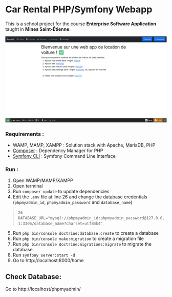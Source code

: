 # Car Rental PHP/Symfony Webapp

This is a school project for the course **Enterprise Software Application** taught in **Mines Saint-Étienne**.

![Screenshot of the home page][3]


### **Requirements :**
- WAMP, MAMP, XAMPP : Solution stack with Apache, MariaDB, PHP
- [Composer][1] : Dependency Manager for PHP
- [Symfony CLI][2] : Symfony Command Line Interface

### **Run :**
1. Open WAMP/MAMP/XAMPP
2. Open terminal
3. Run `composer update` to update dependencies
4. Edit the `.env` file at line 26 and change the database credentials (`phpmyadmin_id`, `phpmyadmin_password` and `database_name`)
> `26 DATABASE_URL="mysql://phpmyadmin_id:phpmyadmin_password@127.0.0.1:3306/database_name?charset=utf8mb4"`
5. Run `php bin/console doctrine:database:create` to create a database
6. Run `php bin/console make:migration` to create a migration file
7. Run `php bin/console doctrine:migrations:migrate` to migrate the database.
8. Run `symfony server:start -d`
9. Go to http://localhost:8000/home

[1]: https://getcomposer.org/
[2]: https://symfony.com/
[3]: SCREEN.png

## **Check Database:**
Go to http://localhost/phpmyadmin/
